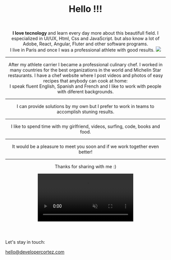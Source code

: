 <!DOCTYPE HTML>
<html lang="en"> </html>
<head>
    <title>Developer: Jose Cortez</title>
    <meta name="viewport" content="width=device-width, initial-scale=1.0">
    <meta = charset="8-UTF">
    <link href="style.css" rel="stylesheet">
</head>

<body id="top";>
     <div class="inner">
        <br><br>
        <header style="margin-top: 15px;">
            <h1>Hello !!!</h1>
            <br>
             <p><strong>I love tecnology </strong> and learn every day more about this beautifull field. 
               I especialized in UI/UX, Html, Css and JavaScript. 
               but also know a lot of Adobe, React, Angular, Fluter and other software programs. 
               <br> 
               I live in Paris and once I was a professional athlete with good results. 
               <img src = "podiumcanada.jpeg"><br><hr>
               After my athlete carrier I became a professional culinary chef. I worked in many countries
               for the best organizations in the world and Michelin Star restaurants. I have a chef website
               where I post videos and photos of easy recipes that anybody can cook at home:
               <a href="https://www.chefcortez.com/" target="_blank"></a>
               <br>
               I speak fluent English, Spanish and French and I like to work with people with diferent backgrounds.<hr>
               I can provide solutions by my own but I prefer to work in teams to accomplish stuning results. <hr>
               I like to spend time with my girlfriend, videos, surfing, code, books and food. <hr>
               It would be a pleasure to meet you soon and if we work together even better!<hr>
               Thanks for sharing with me :) 
               </p>
            <video autoplay muted loop src="codescreen.mp4">
            </video>
         </header>
 </div>
         <footer>
            <p>Let's stay in touch:</p>
            <p><a href="mailto:jose@chefcortez.com" target="_blank">hello@developercortez.com</a></p>
         </footer>
    
   
</body>  
